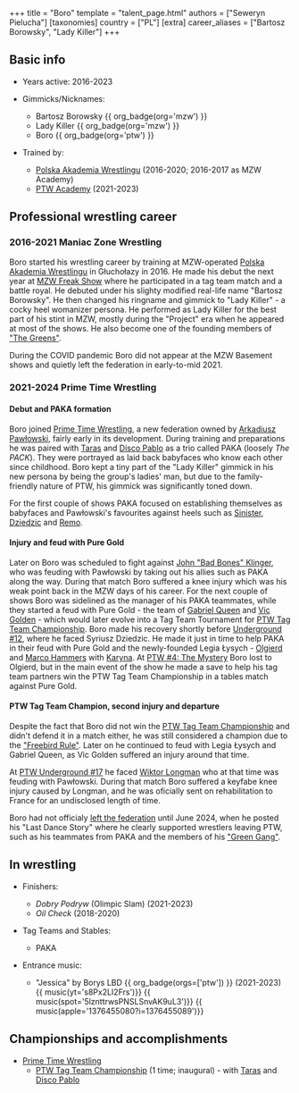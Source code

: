 +++
title = "Boro"
template = "talent_page.html"
authors = ["Seweryn Pielucha"]
[taxonomies]
country = ["PL"]
[extra]
career_aliases = ["Bartosz Borowsky", "Lady Killer"]
+++

## Basic info

* Years active: 2016-2023

* Gimmicks/Nicknames:
  - Bartosz Borowsky {{ org_badge(org='mzw') }}
  - Lady Killer {{ org_badge(org='mzw') }}
  - Boro {{ org_badge(org='ptw') }}
 
* Trained by:
  - [Polska Akademia Wrestlingu](@/o/paw.md) (2016-2020; 2016-2017 as MZW Academy)
  - [PTW Academy](@/o/ptw-academy.md) (2021-2023)
 
## Professional wrestling career

### 2016-2021 Maniac Zone Wrestling

Boro started his wrestling career by training at MZW-operated [Polska Akademia Wrestlingu](@/o/paw.md) in Głuchołazy in 2016. He made his debut the next year at [MZW Freak Show](@/e/mzw/2017-12-02-mzw-freak-show.md) where he participated in a tag team match and a battle royal. He debuted under his slighty modified real-life name "Bartosz Borowsky". He then changed his ringname and gimmick to "Lady Killer" - a cocky heel womanizer persona. He performed as Lady Killer for the best part of his stint in MZW, mostly during the "Project" era when he appeared at most of the shows. He also become one of the founding members of ["The Greens"](@/a/the-greens.md).

During the COVID pandemic Boro did not appear at the MZW Basement shows and quietly left the federation in early-to-mid 2021.

### 2021-2024 Prime Time Wrestling

#### Debut and PAKA formation

Boro joined [Prime Time Wrestling](@/o/ptw.md), a new federation owned by [Arkadiusz Pawłowski](@/w/pan-pawlowski.md), fairly early in its development. During training and preparations he was paired with [Taras](@/w/taras.md) and [Disco Pablo](@/w/disco-pablo.md) as a trio called PAKA (loosely _The PACK_). They were portrayed as laid back babyfaces who know each other since childhood. Boro kept a tiny part of the "Lady Killer" gimmick in his new persona by being the group's ladies' man, but due to the family-friendly nature of PTW, his gimmick was significantly toned down.

For the first couple of shows PAKA focused on establishing themselves as babyfaces and Pawłowski's favourites against heels such as [Sinister](@/w/sinister.md), [Dziedzic](@/w/dziedzic.md) and [Remo](@/w/remo.md).

#### Injury and feud with Pure Gold

Later on Boro was scheduled to fight against [John "Bad Bones" Klinger](@/w/bad-bones.md), who was feuding with Pawłowski by taking out his allies such as PAKA along the way. During that match Boro suffered a knee injury which was his weak point back in the MZW days of his career. For the next couple of shows Boro was sidelined as the manager of his PAKA teammates, while they started a feud with Pure Gold - the team of [Gabriel Queen](@/w/gabriel-queen.md) and [Vic Golden](@/w/vic-golden.md) - which would later evolve into a Tag Team Tournament for [PTW Tag Team Championship](@/c/ptw-tag-team-championship.md). 
Boro made his recovery shortly before [Underground #12](@/e/ptw/2023-02-26-ptw-underground-12.md), where he faced Syriusz Dziedzic. He made it just in time to help PAKA in their feud with Pure Gold and the newly-founded Legia Łysych - [Olgierd](@/w/olgierd.md) and [Marco Hammers](@/w/marco-hammers.md) with [Karyna](@/w/karyna.md). 
At [PTW #4: The Mystery](@/e/ptw/2023-06-25-ptw-4-mystery.md) Boro lost to Olgierd, but in the main event of the show he made a save to help his tag team partners win the PTW Tag Team Championship in a tables match against Pure Gold.

#### PTW Tag Team Champion, second injury and departure

Despite the fact that Boro did not win the [PTW Tag Team Championship](@/c/ptw-tag-team-championship.md) and didn't defend it in a match either, he was still considered a champion due to the ["Freebird Rule"][freebird-rule]. Later on he continued to feud with Legia Łysych and Gabriel Queen, as Vic Golden suffered an injury around that time. 

At [PTW Underground #17](@/e/ptw/2023-09-03-ptw-underground-17.md) he faced [Wiktor Longman](@/w/wiktor-longman.md) who at that time was feuding with Pawłowski. During that match Boro suffered a keyfabe knee injury caused by Longman, and he was oficially sent on rehabilitation to France for an undisclosed length of time.

Boro had not officialy [left the federation](@/a/ptw-exits.md) until June 2024, when he posted his "Last Dance Story" where he clearly supported wrestlers leaving PTW, such as his teammates from PAKA and the members of his ["Green Gang"](@/a/the-greens.md).

## In wrestling

* Finishers:
  - _Dobry Podryw_ (Olimpic Slam) (2021-2023)
  - _Oil Check_ (2018-2020)
 
* Tag Teams and Stables:
  - PAKA
 
* Entrance music:
  - "Jessica" by Borys LBD
 {{ org_badge(orgs=['ptw']) }} (2021-2023) <br>
 {{ music(yt='s8Px2LI2Frs')}}
 {{ music(spot='5lznttrwsPNSLSnvAK9uL3')}}
 {{ music(apple='1376455080?i=1376455089')}}

## Championships and accomplishments

* [Prime Time Wrestling](@/o/ptw.md)
  - [PTW Tag Team Championship](@/c/ptw-tag-team-championship.md) (1 time; inaugural) - with [Taras](@/w/taras.md) and [Disco Pablo](@/w/disco-pablo.md)
 
[freebird-rule]: https://en.wikipedia.org/wiki/Fabulous_Freebirds#Freebird_Rule
